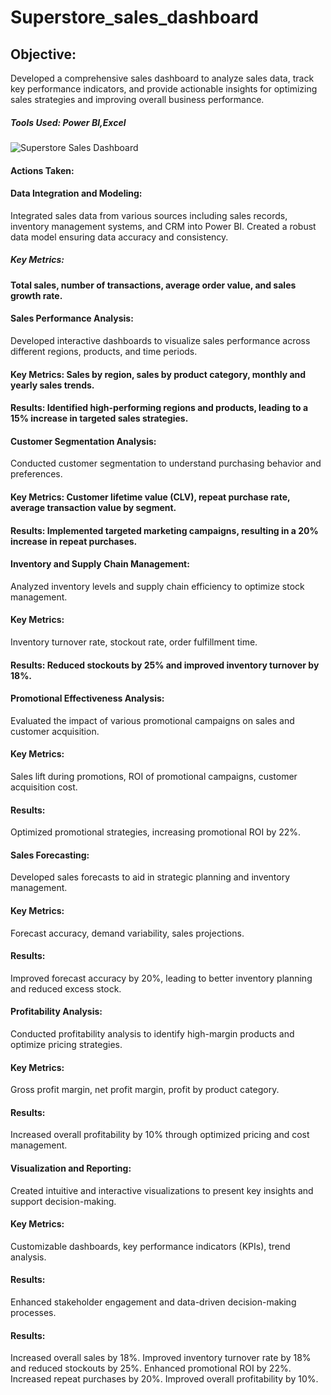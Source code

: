 # Superstore_sales_dashboard
## Objective:
Developed a comprehensive sales dashboard to analyze sales data, track key performance indicators, and provide actionable insights for optimizing sales strategies and improving overall business performance.
##### Tools Used: Power BI,Excel
![Superstore Sales Dashboard](https://github.com/VihoshiniSaravanan/Superstore_sales_dashboard/assets/173756615/6764683c-42ac-4edd-9bca-d0e7503fd298)


#### Actions Taken:

#### Data Integration and Modeling:

Integrated sales data from various sources including sales records, inventory management systems, and CRM into Power BI.
Created a robust data model ensuring data accuracy and consistency.
##### Key Metrics:
#### Total sales, number of transactions, average order value, and sales growth rate.
#### Sales Performance Analysis:

Developed interactive dashboards to visualize sales performance across different regions, products, and time periods.
#### Key Metrics: Sales by region, sales by product category, monthly and yearly sales trends.
#### Results: Identified high-performing regions and products, leading to a 15% increase in targeted sales strategies.
#### Customer Segmentation Analysis:

Conducted customer segmentation to understand purchasing behavior and preferences.
#### Key Metrics: Customer lifetime value (CLV), repeat purchase rate, average transaction value by segment.
#### Results: Implemented targeted marketing campaigns, resulting in a 20% increase in repeat purchases.
#### Inventory and Supply Chain Management:

Analyzed inventory levels and supply chain efficiency to optimize stock management.
#### Key Metrics: 
Inventory turnover rate, stockout rate, order fulfillment time.
#### Results: Reduced stockouts by 25% and improved inventory turnover by 18%.
#### Promotional Effectiveness Analysis:

Evaluated the impact of various promotional campaigns on sales and customer acquisition.
#### Key Metrics: 
Sales lift during promotions, ROI of promotional campaigns, customer acquisition cost.
#### Results: 
Optimized promotional strategies, increasing promotional ROI by 22%.
#### Sales Forecasting:

Developed sales forecasts to aid in strategic planning and inventory management.
#### Key Metrics:
Forecast accuracy, demand variability, sales projections.
#### Results: 
Improved forecast accuracy by 20%, leading to better inventory planning and reduced excess stock.
#### Profitability Analysis:

Conducted profitability analysis to identify high-margin products and optimize pricing strategies.
#### Key Metrics: 
Gross profit margin, net profit margin, profit by product category.
#### Results: 
Increased overall profitability by 10% through optimized pricing and cost management.
#### Visualization and Reporting:

Created intuitive and interactive visualizations to present key insights and support decision-making.
#### Key Metrics: 
Customizable dashboards, key performance indicators (KPIs), trend analysis.
#### Results: 
Enhanced stakeholder engagement and data-driven decision-making processes.
#### Results:

Increased overall sales by 18%.
Improved inventory turnover rate by 18% and reduced stockouts by 25%.
Enhanced promotional ROI by 22%.
Increased repeat purchases by 20%.
Improved overall profitability by 10%.
